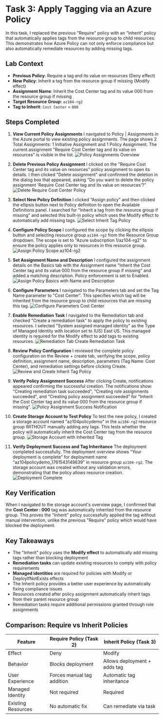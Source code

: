 # Task 3: Apply Tagging via an Azure Policy

In this task, I replaced the previous "Require" policy with an "Inherit" policy that automatically applies tags from the resource group to child resources. This demonstrates how Azure Policy can not only enforce compliance but also automatically remediate resources by adding missing tags.

## Lab Context

- **Previous Policy**: Require a tag and its value on resources (Deny effect)
- **New Policy**: Inherit a tag from the resource group if missing (Modify effect)
- **Assignment Name**: Inherit the Cost Center tag and its value 000 from the resource group if missing
- **Target Resource Group**: `az104-rg2`
- **Tag to Inherit**: `Cost Center` = `000`

## Steps Completed

1. **View Current Policy Assignments**
   I navigated to Policy | Assignments in the Azure portal to view existing policy assignments. The page shows 2 Total Assignments: 1 Initiative Assignment and 1 Policy Assignment. The current assignment "Require Cost Center tag and its value on resources" is visible in the list.
   ![Policy Assignments Overview](../screenshots/Apply%20tagging%20via%20an%20Azure%20policy/policy%20assignments%20overview.png)

2. **Delete Previous Policy Assignment**
   I clicked on the "Require Cost Center tag and its value on resources" policy assignment to open its details. I then clicked "Delete assignment" and confirmed the deletion in the dialog box that appeared, asking "Do you want to delete the policy assignment 'Require Cost Center tag and its value on resources'?"
   ![Delete Require Cost Center Policy](../screenshots/Apply%20tagging%20via%20an%20Azure%20policy/delete%20require%20cost%20center%20policy.png)

3. **Select New Policy Definition**
   I clicked "Assign policy" and then clicked the ellipsis button next to Policy definition to open the Available Definitions panel. I searched for "Inherit a tag from the resource group if missing" and selected this built-in policy which uses the Modify effect to automatically add missing tags.
   ![Select Inherit Tag Policy](../screenshots/Apply%20tagging%20via%20an%20Azure%20policy/select%20inherit%20tag%20policy.png)

4. **Configure Policy Scope**
   I configured the scope by clicking the ellipsis button and selecting resource group `az104-rg2` from the Resource Group dropdown. The scope is set to "Azure subscription 1/az104-rg2" to ensure the policy applies only to resources in this resource group.
   ![Assign Policy Scope az104-rg2](../screenshots/Apply%20tagging%20via%20an%20Azure%20policy/assign%20policy%20scope%20az104-rg2.png)

5. **Set Assignment Name and Description**
   I configured the assignment details on the Basics tab with the Assignment name "Inherit the Cost Center tag and its value 000 from the resource group if missing" and added a matching description. Policy enforcement is set to Enabled.
   ![Assign Policy Basics with Name and Description](../screenshots/Apply%20tagging%20via%20an%20Azure%20policy/assign%20policy%20basics%20with%20name%20and%20description.png)

6. **Configure Parameters**
   I navigated to the Parameters tab and set the Tag Name parameter to "Cost Center". This specifies which tag will be inherited from the resource group to child resources that are missing this tag.
   ![Configure Parameters Cost Center](../screenshots/Apply%20tagging%20via%20an%20Azure%20policy/configure%20parameters%20cost%20center.png)

7. **Enable Remediation Task**
   I navigated to the Remediation tab and checked "Create a remediation task" to apply the policy to existing resources. I selected "System assigned managed identity" as the Type of Managed Identity with location set to (US) East US. This managed identity is required for the Modify effect to add tags to existing resources.
   ![Remediation Tab Create Remediation Task](../screenshots/Apply%20tagging%20via%20an%20Azure%20policy/remediation%20tab%20create%20remediation%20task.png)

8. **Review Policy Configuration**
   I reviewed the complete policy configuration on the Review + create tab, verifying the scope, policy definition, assignment name, description, parameters (Tag Name: Cost Center), and remediation settings before clicking Create.
   ![Review and Create Inherit Tag Policy](../screenshots/Apply%20tagging%20via%20an%20Azure%20policy/review%20and%20create%20inherit%20tag%20policy.png)

9. **Verify Policy Assignment Success**
   After clicking Create, notifications appeared confirming the successful creation. The notifications show: "Creating remediation task succeeded", "Creating role assignments succeeded", and "Creating policy assignment succeeded" for "Inherit the Cost Center tag and its value 000 from the resource group if missing".
   ![Policy Assignment Success Notification](../screenshots/Apply%20tagging%20via%20an%20Azure%20policy/policy%20assignment%20success%20notification.png)

10. **Create Storage Account to Test Policy**
    To test the new policy, I created a storage account named "az104policydemo" in the `az104-rg2` resource group WITHOUT manually adding any tags. This tests whether the policy will automatically inherit the Cost Center tag from the resource group.
    ![Storage Account with Inherited Tag](../screenshots/Apply%20tagging%20via%20an%20Azure%20policy/storage%20account%20with%20inherited%20tag.png)

11. **Verify Deployment Success and Tag Inheritance**
    The deployment completed successfully. The deployment overview shows "Your deployment is complete" for deployment name "az104policydemo_1761543149639" in resource group `az104-rg2`. The storage account was created without any validation errors, demonstrating that the policy allows resource creation.
    ![Deployment Complete](../screenshots/Apply%20tagging%20via%20an%20Azure%20policy/deployment%20complete.png)

## Key Verification

When I navigated to the storage account's overview page, I confirmed that the **Cost Center : 000** tag was automatically inherited from the resource group. This proves the "Inherit" policy successfully applied the tag without manual intervention, unlike the previous "Require" policy which would have blocked the deployment.

## Key Takeaways

- The "Inherit" policy uses the **Modify effect** to automatically add missing tags rather than blocking deployment
- **Remediation tasks** can update existing resources to comply with policy requirements
- **Managed identities** are required for policies with Modify or DeployIfNotExists effects
- The Inherit policy provides a better user experience by automatically fixing compliance issues
- Resources created after policy assignment automatically inherit tags from their parent resource group
- Remediation tasks require additional permissions granted through role assignments

## Comparison: Require vs Inherit Policies

| Feature            | Require Policy (Task 2)    | Inherit Policy (Task 3)      |
| ------------------ | -------------------------- | ---------------------------- |
| Effect             | Deny                       | Modify                       |
| Behavior           | Blocks deployment          | Allows deployment + adds tag |
| User Experience    | Forces manual tag addition | Automatic tag inheritance    |
| Managed Identity   | Not required               | Required                     |
| Existing Resources | No automatic fix           | Can remediate via task       |
